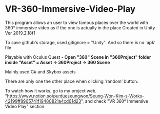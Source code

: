 # VR-360-Immersive-Video-Play


This program allows an user to view famous places over the world with 360° immersive video as if the one is actually in the place
Created in Unity Ver 2019.2.18f1

To save github's storage, used gitignore = "Unity". And so there is no 'apk' file

Playable with Oculus Quest - **Open "360" Scene in "360Project" folder inside "Asset" = Asset -> 360Project -> 360 Scene**


Mainly used C# and Skybox assets

There are only one the other place when clicking 'random' button.

To watch how it works, go to my project web, "https://www.notion.so/purdueseungwon/Seung-Won-Kim-s-Works-42199ff8965741f19480821a4cd61d23", and check "VR 360° Immersive Video Play" section


